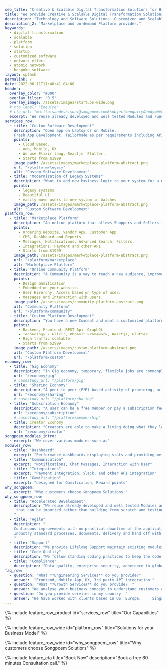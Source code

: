 ```yaml
---
seo_title: "Creative & Scalable Digital Transformation Solutions for High Traffic Businesses."
title: "We provide Creative & Scalable Digital Transformation Solutions for High Traffic Businesses."
description: "Technology and Software Solutions. Customized and Scalable Platform provider for your Startup. Creative & Sound Digital Transformation Solutions for High Traffic Businesses."
description_2: "Marketplace and on-demand Platform provider."
keywords:
  - digital transformation
  - scalable
  - platform
  - solution
  - startup
  - customized software
  - network effect
  - atomic network
  - bespoke software
layout: splash
permalink: /
date: 2022-06-11T11:48:41-04:00
header:
  overlay_color: "#000"
  overlay_filter: "0.5"
  overlay_image: /assets/images/startups-wide.png
  # cta_label: "Enquire"
  # cta_url: "mailto:sandesh.soni@songpoem.com&subject=enquiry&body=Wehomepage"
  excerpt: "We reuse already developed and well tested Modules and Functionalities, that can be imported rather than building from scratch and testing again."
services_row:
  - title: "Custom Software Development"
    description: "Open app on Laptop or on Mobile.   
    Fresh App Development. Tailormade as per requirements including API integrations with your favourite app."
    points:
      - Cloud Based.
      - Web, Mobile, UX
      - We use Elixir lang, Reactjs, Flutter.
      - Starts from $1999
    image_path: /assets/images/marketplace-platform-abstract.png
    url: "/platform/legacy"
    alt: "Custom Software Development"
  - title: "Modernization of Legacy Systems"
    description: "Want to add new business logic to your system for a massively heavy web traffic without loosing the old customers?"
    points:
      - legacy systems
      - Beautiful UI
      - easily move users to new system in batches
    image_path: /assets/images/marketplace-platform-abstract.png
    alt: "Custom Software Development"
platform_row:
  - title: "Marketplace Platform"
    description: "An online platform that allows Shoppers and Sellers to transact with each other. Sellers register themselves and list their products or services. Shoppers Browse, Add to Cart, place order, Checkout."
    points:
      - Ordering Website, Vendor App, Customer App
      - CMS, Dashboard and Reports
      - Messages, Notifications, Advanced Search, Filters.
      - Integrations, Payment and other API
      - Starts from $1999
    image_path: /assets/images/marketplace-platform-abstract.png
    url: "/platform/marketplace"
    alt: "Marketplace Platform"
  - title: "Online Community Platform"
    description: "A Community is a way to reach a new audience, improve customer loyalty, gather user feedback, provide customer support, etc. User Hirerchy, premium users can get early access or premium features."
    points:
      - Design Gamification
      - Embedded on your website.
      - User Hirerchy. Access based on type of user.
      - Messages and Interaction with users.
    image_path: /assets/images/community-platform-abstract.png
    alt: "Community Platform"
    url: "/platform/community"
  - title: "Custom Platform Development"
    description: "You have a new Concept and want a customized platform developed from scratch"
    points:
      - Backend, Frontend, REST Api, GraphQL
      - Technology - Elixir, Phoenix Framework, Reactjs, Flutter
      - High traffic scalable
      - Starts from $2999
    image_path: /assets/images/custom-platform-abstract.png
    alt: "Custom Platform Development"
    url: "/platform/custom"
economy_row:
  - title: "Gig Economy"
    description: "In Gig economy, temporary, flexible jobs are commonplace and companies tend to hire independent contractors and freelancers instead of full-time employees."
    url: "/economy/gig"
    # casestudy_url: "/platform/gig"
  - title: "Sharing Economy"
    description: "A peer-to-peer (P2P) based activity of providing, or sharing access to goods and services, usually short term."
    url: "/economy/sharing"
    # casestudy_url: "/platform/sharing"
  - title: "Subscription Economy"
    description: "A user can be a free member or pay a subscription fee to access premium services. The goal is to ensure member is using the platform for a long term."
    url: "/economy/subscription"
    # casestudy_url: "/platform/membership"
  - title: Creator Economy
    description: "Creators are able to make a living doing what they love - creating content. Whether it’s vlogging, gaming, or music, there’s a creator out there for everyone. And with the ability to directly connect with fans, the creator economy is only going to continue to grow."
    url: "/economy/creator"
songpoem_modules_intro: 
  - excerpt: "We cover various modules such as"
modules_row:
  - title: "Dashboard"
    excerpt: "Performance dashboards displaying stats and providing metadata for further analytics."
  - title: "Communication"
    excerpt: "Notifications, Chat Messages, Interaction with User"
  - title: "Integrations"
    excerpt: "Payment Integration, Slack, and other API integration"
  - title: "Gamification"
    excerpt: "designed for Gamification, Reward points"
why_songpoem:
  - excerpt: "Why customers choose Songpoem Solutions."
why_songpoem_row:
  - title: "Accelerated Development"
    description: "We reuse already developed and well tested Modules and Functionalities,
     that can be imported rather than building from scratch and testing again.
    "
  - title: "Agile"
    description: "
    Continuous improvements with no practical downtime of the application.
    Industry standard processes, documents, delivery and hand off with play book.
    "
  - title: "Support"
    description: "We provide Lifelong Support maintain existing modules and future additions."
  - title: "Code Quality"
    description: "We follow standing coding practices to keep the code Clean and Modular. We write unit tests and integration tests and maintain maximum code coverage."
  - title: "Compliance"
    description: "Data quality, enterprise security, adherence to global compliances - whatever relevant to your area."
faq_row:
  - question: "What **Engineering Services** do you provide?"  
    answer:  "Frontend, Mobile App, UX, 3rd party API integration."  
  - question: "What **Growth Services** do you provide?  "
    answer: "We analyse your business concept to understand customers and your offerings and come up with possible strategy to reach more relevant users."
  - question: "Do you provide services in my country. " 
    answer: "We have worked with clients based in US, Europe,     Singapore. We overlap a few hours with your timezone. Our team is Distributed and we majorly work Remotely."
---
```


{% include feature_row_product id="services_row"
title="Our Capabilities" %}

{% include feature_row_wide id="platform_row"
title="Solutions for your Business Model" %}


{% include feature_row_wide id="why_songpoem_row" title="Why customers choose Songpoem Solutions" %}

<!-- {% include feature_row_faqs title="FAQs" %} -->

{% include feature_cta title="Book Now" description="Book a free 60 minutes Consultation call." %}
